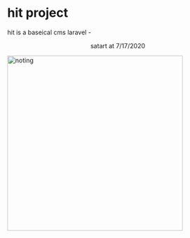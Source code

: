 # hit project 

hit is a  baseical cms laravel  - 
<p align="center">satart at 7/17/2020</p>
  <img aligin="center" alt="noting" title="!" width="400" src="https://encrypted-tbn0.gstatic.com/images?q=tbn%3AANd9GcTIwozIPSH0Pcz5FpxY8SlNOiLBvyHzR5j_p3Q7_4tMuPjAHrak&usqp=CAU">
</p>

